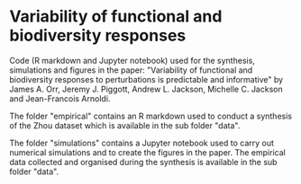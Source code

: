 # Variability of functional and biodiversity responses

Code (R markdown and Jupyter notebook) used for the synthesis, simulations and figures in the paper: "Variability of functional and biodiversity responses to perturbations is predictable and informative" by James A. Orr, Jeremy J. Piggott, Andrew L. Jackson, Michelle C. Jackson and Jean-Francois Arnoldi.

The folder "empirical" contains an R markdown used to conduct a synthesis of the Zhou dataset which is available in the sub folder "data". 

The folder "simulations" contains a Jupyter notebook used to carry out numerical simulations and to create the figures in the paper. The empirical data collected and organised during the synthesis is available in the sub folder "data". 
